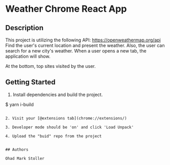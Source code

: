 # Weather Chrome React App


## Description

This project is utilizing the following API: https://openweathermap.org/api
Find the user's current location and present the weather.
Also, the user can search for a new city's weather.
When a user opens a new tab, the application will show. 

At the bottom, top sites visited by the user.

## Getting Started

1. Install dependencies and build the project. 

$ yarn i-build
```

2. Visit your [@extensions tab](chrome://extensions/)

3. Developer mode should be 'on' and click 'Load Unpack'

4. Upload the "buid" repo from the project


## Authors

Ohad Mark Stoller

  


